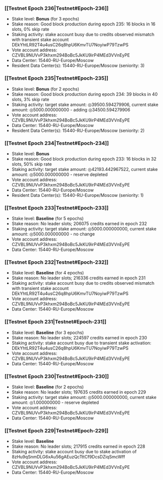 ### [[Testnet Epoch 236|Testnet#Epoch-236]]
* Stake level: **Bonus** (for 3 epochs)
* Stake reason: Good block production during epoch 235: 16 blocks in 16 slots, 0% skip rate
* Staking activity: stake account busy due to credits observed mismatch with transient stake account DEkYhtLR92T4u4usC26q8hpU6KmvTU7NoyiwP79TzwPS
* Vote account address: CZVBL9NUVvP3khxm294BoBc5JkKU9irP4MEd3VVnEyPE
* Data Center: 15440-RU-Europe/Moscow
* Resident Data Center(s): 15440-RU-Europe/Moscow (seniority: 3)
### [[Testnet Epoch 235|Testnet#Epoch-235]]
* Stake level: **Bonus** (for 2 epochs)
* Stake reason: Good block production during epoch 234: 39 blocks in 40 slots, 3% skip rate
* Staking activity: target stake amount: ◎39500.594279906, current stake amount: ◎5000.000000000 - adding ◎34500.594279906
* Vote account address: CZVBL9NUVvP3khxm294BoBc5JkKU9irP4MEd3VVnEyPE
* Data Center: 15440-RU-Europe/Moscow
* Resident Data Center(s): 15440-RU-Europe/Moscow (seniority: 2)
### [[Testnet Epoch 234|Testnet#Epoch-234]]
* Stake level: **Bonus**
* Stake reason: Good block production during epoch 233: 16 blocks in 32 slots, 50% skip rate
* Staking activity: target stake amount: ◎42193.442967522, current stake amount: ◎5000.000000000 - reserve depleted
* Vote account address: CZVBL9NUVvP3khxm294BoBc5JkKU9irP4MEd3VVnEyPE
* Data Center: 15440-RU-Europe/Moscow
* Resident Data Center(s): 15440-RU-Europe/Moscow (seniority: 1)
### [[Testnet Epoch 233|Testnet#Epoch-233]]
* Stake level: **Baseline** (for 5 epochs)
* Stake reason: No leader slots; 206075 credits earned in epoch 232
* Staking activity: target stake amount: ◎5000.000000000, current stake amount: ◎5000.000000000 - no change
* Vote account address: CZVBL9NUVvP3khxm294BoBc5JkKU9irP4MEd3VVnEyPE
* Data Center: 15440-RU-Europe/Moscow
### [[Testnet Epoch 232|Testnet#Epoch-232]]
* Stake level: **Baseline** (for 4 epochs)
* Stake reason: No leader slots; 216336 credits earned in epoch 231
* Staking activity: stake account busy due to credits observed mismatch with transient stake account DEkYhtLR92T4u4usC26q8hpU6KmvTU7NoyiwP79TzwPS
* Vote account address: CZVBL9NUVvP3khxm294BoBc5JkKU9irP4MEd3VVnEyPE
* Data Center: 15440-RU-Europe/Moscow
### [[Testnet Epoch 231|Testnet#Epoch-231]]
* Stake level: **Baseline** (for 3 epochs)
* Stake reason: No leader slots; 224597 credits earned in epoch 230
* Staking activity: stake account busy due to transient stake activation: DEkYhtLR92T4u4usC26q8hpU6KmvTU7NoyiwP79TzwPS
* Vote account address: CZVBL9NUVvP3khxm294BoBc5JkKU9irP4MEd3VVnEyPE
* Data Center: 15440-RU-Europe/Moscow
### [[Testnet Epoch 230|Testnet#Epoch-230]]
* Stake level: **Baseline** (for 2 epochs)
* Stake reason: No leader slots; 197635 credits earned in epoch 229
* Staking activity: target stake amount: ◎5000.000000000, current stake amount: ◎1.000000000 - reserve depleted
* Vote account address: CZVBL9NUVvP3khxm294BoBc5JkKU9irP4MEd3VVnEyPE
* Data Center: 15440-RU-Europe/Moscow
### [[Testnet Epoch 229|Testnet#Epoch-229]]
* Stake level: **Baseline**
* Stake reason: No leader slots; 217915 credits earned in epoch 228
* Staking activity: stake account busy due to stake activation of 8zHu9qSnmDLG6xAu56gAEuzQcTttCf9DcsDZiqSmcWff
* Vote account address: CZVBL9NUVvP3khxm294BoBc5JkKU9irP4MEd3VVnEyPE
* Data Center: 15440-RU-Europe/Moscow